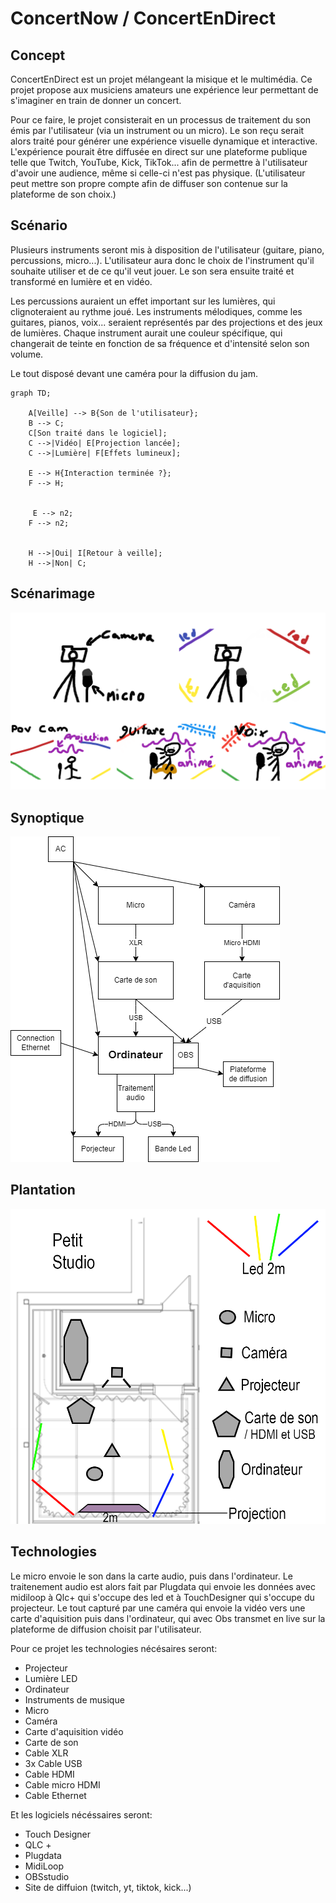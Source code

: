 # ConcertNow / ConcertEnDirect

## Concept
ConcertEnDirect est un projet mélangeant la misique et le multimédia. Ce projet propose aux musiciens amateurs une expérience leur permettant de s'imaginer en train de donner un concert. 

Pour ce faire, le projet consisterait en un processus de traitement du son émis par l'utilisateur (via un instrument ou un micro). Le son reçu serait alors traité pour générer une expérience visuelle dynamique et interactive. L'expérience pourait être diffusée en direct sur une plateforme publique telle que Twitch, YouTube, Kick, TikTok... afin de permettre à l'utilisateur d'avoir une audience, même si celle-ci n'est pas physique. (L'utilisateur peut mettre son propre compte afin de diffuser son contenue sur la plateforme de son choix.)

## Scénario
Plusieurs instruments seront mis à disposition de l'utilisateur (guitare, piano, percussions, micro...). L'utilisateur aura donc le choix de l'instrument qu'il souhaite utiliser et de ce qu'il veut jouer. Le son sera ensuite traité et transformé en lumière et en vidéo.

Les percussions auraient un effet important sur les lumières, qui clignoteraient au rythme joué. Les instruments mélodiques, comme les guitares, pianos, voix... seraient représentés par des projections et des jeux de lumières. Chaque instrument aurait une couleur spécifique, qui changerait de teinte en fonction de sa fréquence et d'intensité selon son volume.

Le tout disposé devant une caméra pour la diffusion du jam.

````mermaid
graph TD;

    A[Veille] --> B{Son de l'utilisateur};
    B --> C;
    C[Son traité dans le logiciel];
    C -->|Vidéo| E[Projection lancée];
    C -->|Lumière| F[Effets lumineux];

    E --> H{Interaction terminée ?};
    F --> H;


     E --> n2;
    F --> n2;


    H -->|Oui| I[Retour à veille];
    H -->|Non| C;
````
## Scénarimage

![Scénarimage](medias/storyboard.png)

## Synoptique

![Synoptique](medias/synoptique.png)

## Plantation

![Plantation](medias/plantation.png)

## Technologies

Le micro envoie le son dans la carte audio, puis dans l'ordinateur. Le traitenement audio est alors fait par Plugdata qui envoie les données avec midiloop à Qlc+ qui s'occupe des led et à TouchDesigner qui s'occupe du projecteur. Le tout capturé par une caméra qui envoie la vidéo vers une carte d'aquisition puis dans l'ordinateur, qui avec Obs transmet en live sur la plateforme de diffusion choisit par l'utilisateur.

Pour ce projet les technologies nécésaires seront: 
- Projecteur
- Lumière LED
- Ordinateur
- Instruments de musique
- Micro
- Caméra
- Carte d'aquisition vidéo
- Carte de son
- Cable XLR
- 3x Cable USB
- Cable HDMI
- Cable micro HDMI
- Cable Ethernet    

Et les logiciels nécéssaires seront: 
- Touch Designer
- QLC +
- Plugdata
- MidiLoop
- OBSstudio
- Site de diffuion (twitch, yt, tiktok, kick...)
